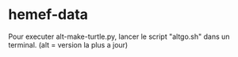 # hemef-data
Pour executer alt-make-turtle.py, lancer le script "altgo.sh" dans un terminal.
(alt = version la plus a jour)
